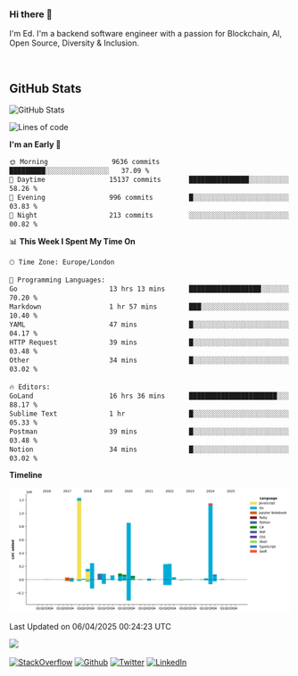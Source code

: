 ### Hi there 👋
 I'm Ed. I'm a backend software engineer with a passion for Blockchain, AI, Open Source, Diversity & Inclusion.

<br />

<h2>GitHub Stats</h2>
<p><img src="https://github-readme-stats.vercel.app/api?username=echarrod&amp;show_icons=true" alt="GitHub Stats"></p>

<!--START_SECTION:waka-->
![Lines of code](https://img.shields.io/badge/From%20Hello%20World%20I%27ve%20Written-4.8%20million%20lines%20of%20code-blue)

**I'm an Early 🐤** 

```text
🌞 Morning                9636 commits        █████████░░░░░░░░░░░░░░░░   37.09 % 
🌆 Daytime                15137 commits       ███████████████░░░░░░░░░░   58.26 % 
🌃 Evening                996 commits         █░░░░░░░░░░░░░░░░░░░░░░░░   03.83 % 
🌙 Night                  213 commits         ░░░░░░░░░░░░░░░░░░░░░░░░░   00.82 % 
```


📊 **This Week I Spent My Time On** 

```text
🕑︎ Time Zone: Europe/London

💬 Programming Languages: 
Go                       13 hrs 13 mins      ██████████████████░░░░░░░   70.20 % 
Markdown                 1 hr 57 mins        ███░░░░░░░░░░░░░░░░░░░░░░   10.40 % 
YAML                     47 mins             █░░░░░░░░░░░░░░░░░░░░░░░░   04.17 % 
HTTP Request             39 mins             █░░░░░░░░░░░░░░░░░░░░░░░░   03.48 % 
Other                    34 mins             █░░░░░░░░░░░░░░░░░░░░░░░░   03.02 % 

🔥 Editors: 
GoLand                   16 hrs 36 mins      ██████████████████████░░░   88.17 % 
Sublime Text             1 hr                █░░░░░░░░░░░░░░░░░░░░░░░░   05.33 % 
Postman                  39 mins             █░░░░░░░░░░░░░░░░░░░░░░░░   03.48 % 
Notion                   34 mins             █░░░░░░░░░░░░░░░░░░░░░░░░   03.02 % 
```

**Timeline**

![Lines of Code chart](https://raw.githubusercontent.com/echarrod/echarrod/main/assets/bar_graph.png)


 Last Updated on 06/04/2025 00:24:23 UTC
<!--END_SECTION:waka-->

![](https://komarev.com/ghpvc/?username=echarrod)

<p>
<a href="https://stackoverflow.com/users/1014632/ech" target="_blank"><img alt="StackOverflow" src="https://img.shields.io/badge/-Stackoverflow-FE7A16?style=for-the-badge&logo=stack-overflow&logoColor=white" /></a> 
<a href="https://github.com/echarrod" target="_blank"><img alt="Github" src="https://img.shields.io/badge/GitHub-%2312100E.svg?&style=for-the-badge&logo=Github&logoColor=white" /></a> 
<a href="https://twitter.com/e_harrod" target="_blank"><img alt="Twitter" src="https://img.shields.io/badge/twitter-%231DA1F2.svg?&style=for-the-badge&logo=twitter&logoColor=white" /></a> 
<a href="https://www.linkedin.com/in/ed-harrod" target="_blank"><img alt="LinkedIn" src="https://img.shields.io/badge/linkedin-%230077B5.svg?&style=for-the-badge&logo=linkedin&logoColor=white" /></a>
